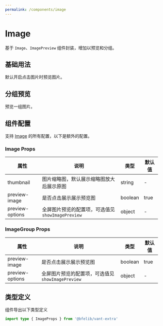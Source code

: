 ```yaml
---
permalink: /components/image
---
```


# Image

基于 `Image`、`ImagePreview` 组件封装，增加以预览和分组。

## 基础用法

默认开启点击图片时预览图片。

<demo src="./__demos__/basic.vue"></demo>

## 分组预览

预览一组图片。

<demo src="./__demos__/group.vue"></demo>

## 组件配置

支持 [Image](https://vant-contrib.gitee.io/vant/v4/#/zh-CN/image#api) 的所有配置，以下是额外的配置。

### Image Props

| 属性            | 说明                                              | 类型    | 默认值 |
| --------------- | ------------------------------------------------- | ------- | ------ |
| thumbnail       | 图片缩略图，默认展示缩略图放大后展示原图          | string  | -      |
| preview-image   | 是否点击展示展示预览图                            | boolean | true   |
| preview-options | 全屏图片预览的配置项，可选值见 `showImagePreview` | object  | -      |

### ImageGroup Props

| 属性            | 说明                                              | 类型    | 默认值 |
| --------------- | ------------------------------------------------- | ------- | ------ |
| preview-image   | 是否点击展示展示预览图                            | boolean | true   |
| preview-options | 全屏图片预览的配置项，可选值见 `showImagePreview` | object  | -      |

## 类型定义

组件导出以下类型定义

```ts
import type { ImageProps } from '@bfelib/vant-extra'
```
